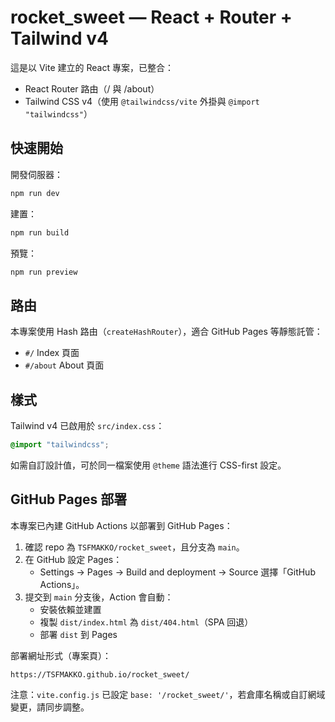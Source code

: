 # rocket_sweet — React + Router + Tailwind v4

這是以 Vite 建立的 React 專案，已整合：

- React Router 路由（/ 與 /about）
- Tailwind CSS v4（使用 `@tailwindcss/vite` 外掛與 `@import "tailwindcss"`）

## 快速開始

開發伺服器：

```bash
npm run dev
```

建置：

```bash
npm run build
```

預覽：

```bash
npm run preview
```

## 路由

本專案使用 Hash 路由（`createHashRouter`），適合 GitHub Pages 等靜態託管：

- `#/` Index 頁面
- `#/about` About 頁面

## 樣式

Tailwind v4 已啟用於 `src/index.css`：

```css
@import "tailwindcss";
```

如需自訂設計值，可於同一檔案使用 `@theme` 語法進行 CSS-first 設定。

## GitHub Pages 部署

本專案已內建 GitHub Actions 以部署到 GitHub Pages：

1. 確認 repo 為 `TSFMAKKO/rocket_sweet`，且分支為 `main`。
2. 在 GitHub 設定 Pages：
	- Settings → Pages → Build and deployment → Source 選擇「GitHub Actions」。
3. 提交到 `main` 分支後，Action 會自動：
	- 安裝依賴並建置
	- 複製 `dist/index.html` 為 `dist/404.html`（SPA 回退）
	- 部署 `dist` 到 Pages

部署網址形式（專案頁）：

```
https://TSFMAKKO.github.io/rocket_sweet/
```

注意：`vite.config.js` 已設定 `base: '/rocket_sweet/'`，若倉庫名稱或自訂網域變更，請同步調整。
